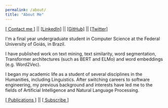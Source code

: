 ```yaml
---
permalink: /about/
title: "About Me"
---
```


[\[ Contact me \]](mailto:ruanchaves93@gmail.com) || [\[LinkedIn\]](https://www.linkedin.com/in/ruanchaves/) || [\[GitHub\]](https://github.com/ruanchaves) || [\[Twitter\]](https://twitter.com/ruanchaves93)

I'm a final year undergraduate student in Computer Science at the Federal University of Goiás, in Brazil.

I have published work on text mining, text similarity, word segmentation, Transformer architectures (such as BERT and ELMo) and word embeddings (e.g. Word2Vec).

I began my academic life as a student of several disciplines in the Humanities, including Linguistics. After switching careers to software engineering, my previous background and interests have led me to the fields of Artificial Intelligence and Natural Language Processing.

[\[ Publications \]](https://ruanchaves.com/categories/#publications) || [\[ Subscribe \]](https://ruanchaves.com/subscribe/)
